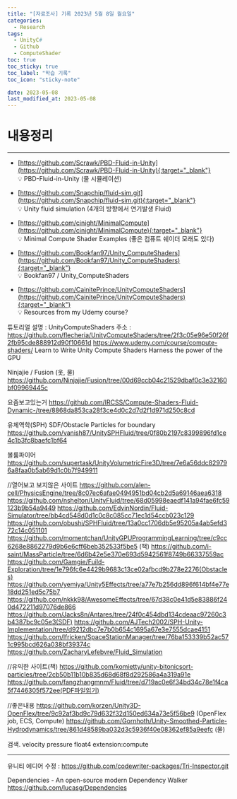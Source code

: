 ```yaml
---
title: "[자료조사] 기록 2023년 5월 8일 월요일"
categories:
  - Research
tags:
  - UnityC#
  - Github
  - ComputeShader
toc: true
toc_sticky: true
toc_label: "학습 기록"
toc_icon: "sticky-note"

date: 2023-05-08
last_modified_at: 2023-05-08
---
```


# 내용정리

---

- [https://github.com/Scrawk/PBD-Fluid-in-Unity](https://github.com/Scrawk/PBD-Fluid-in-Unity){:target="_blank"}<br>
  💡 PBD-Fluid-in-Unity (물 시뮬레이션)<br>

- [https://github.com/Snapchip/fluid-sim.git](https://github.com/Snapchip/fluid-sim.git){:target="_blank"}<br>
  💡 Unity fluid simulation (4개의 방향에서 연기발생 Fluid)<br>

- [https://github.com/cinight/MinimalCompute](https://github.com/cinight/MinimalCompute){:target="_blank"}<br>
  💡 Minimal Compute Shader Examples (좋은 컴퓨트 쉐이더 모래도 있다)<br>

- [https://github.com/Bookfan97/Unity_ComputeShaders](https://github.com/Bookfan97/Unity_ComputeShaders){:target="_blank"}<br>
  💡 Bookfan97 / Unity_ComputeShaders<br>

- [https://github.com/CainitePrince/UnityComputeShaders](https://github.com/CainitePrince/UnityComputeShaders){:target="_blank"}<br>
  💡 Resources from my Udemy course?<br>

튜토리얼
설명 : UnityComputeShaders
주소 : https://github.com/flecheria/UnityComputeShaders/tree/2f3c05e96e50f26f2fb95cde888912d90f10661d
https://www.udemy.com/course/compute-shaders/
Learn to Write Unity Compute Shaders
Harness the power of the GPU

Ninjajie / Fusion (옷, 물)
https://github.com/Ninjajie/Fusion/tree/00d69ccb04c21529dbaf0c3e32160bf09969445c

요즘보고있는거
https://github.com/IRCSS/Compute-Shaders-Fluid-Dynamic-/tree/8868da853ca28f3ce4d0c2d7d2f1d971d250c8cd

유체역학(SPH) SDF/Obstacle Particles for boundary
https://github.com/vanish87/UnitySPHFluid/tree/0f80b2197c8399896fd1ce4c1b3fc8baefc1bf64

볼륨파이어
https://github.com/supertask/UnityVolumetricFire3D/tree/7e6a56ddc829796a8faa0b5ab69d1c0b7f949911

//열어보고 보지않은 사이트
https://github.com/alen-cell/PhysicsEngine/tree/8c07ec6afae0494951bd04cb2d5a69146aea6318
https://github.com/nshelton/UnityFluid/tree/68d05998eaedf141a94fae6fc59123b9b54a9449
https://github.com/EdvinNordin/Fluid-Simulator/tree/bb4cd548d0d1c0c8c085cc71ec1d54ccb023c129
https://github.com/obushi/SPHFluid/tree/13a0cc1706db5e95205a4ab5efd372c14c051101
https://github.com/momentchan/UnityGPUProgrammingLearning/tree/c9cc6268e8862279d9b6e6cff6beb352533f5be5 (책)
https://github.com/i-saint/MassParticle/tree/6d6b42e5e370e693d5942561f8749b66337559ac
https://github.com/Gamgie/Fuild-Exploration/tree/1e796fc6e4429b9683c13ce02afbcd9b278e2276(Obstacles)
https://github.com/yemiya/Unity5Effects/tree/a77e7b256dd896f614bf4e77e18dd251ed5c75b7
https://github.com/nkkk98/AwesomeEffects/tree/67d38c0e41d5e83886f240d472211d97076de866
https://github.com/Jacks8n/Antares/tree/24f0c454dbd134cdeaac97260c3b4387bc9c05e3(SDF)
https://github.com/AJTech2002/SPH-Unity-Implementation/tree/d9212dbc7e7b0b654c1695a67e3e7555dcae4151
https://github.com/lfricken/SpaceStationManager/tree/76ba153339b52ac571c995bcd626a038bf39374c
https://github.com/ZacharyLefebvre/Fluid_Simulation

//유익한 사이트(책)
https://github.com/komietty/unity-bitonicsort-particles/tree/2cb50b11b10b835d68d68f8d292586a4a319a91e
https://github.com/fangzhangmnm/Fluid/tree/d719ac0e6f34bd34c78e1f4ca5f7446305f572ee(PDF파일읽기)

//좋은내용
https://github.com/korzen/Unity3D-OpenFlex/tree/9c92af3bd9c79d632f32d150ed634a73e5f56be9 (OpenFlex job, ECS, Compute)
https://github.com/Gornhoth/Unity-Smoothed-Particle-Hydrodynamics/tree/861d48589ba032d3c5936f40e08362ef85a9eefc (물)

검색.
velocity pressure float4 extension:compute

---
<!--
## 사이트 2

- 출처사이트 👉 [https://qiita.com/toRisouP/items/3ced60a755ab297eb463](https://qiita.com/toRisouP/items/3ced60a755ab297eb463){:target="_blank"} **링크에 접속** <br> 

📌 **블로그** <br>
**설명** : 일본어 블로그<br>
**내용** : UniRx&UniTask란?<br>
{: .notice--info}

## 사이트 3

- 출처사이트 👉 [https://speakerdeck.com/torisoup/unitask2020?slide=49](https://speakerdeck.com/torisoup/unitask2020?slide=49){:target="_blank"} **링크에 접속** <br> 
- 출처사이트 👉 [https://qiita.com/toRisouP/items/8f66fd952eaffeaf3107](https://qiita.com/toRisouP/items/8f66fd952eaffeaf3107){:target="_blank"} **링크에 접속** <br> 

📌 **블로그** <br>
**설명** : 일본어 파워포인트 모음 사이트<br>
**내용** : UniTask 사용법 2020 / UniTask2020 내용이 좋다.<br>
{: .notice--info}


![image](https://media.giphy.com/media/QKZfbgNK9oFkQ/giphy.gif){: .align-center}

https://speakerdeck.com/torisoup/unityniokerushe-ji-patan?slide=65
https://qiita.com/dwl/items/9b9f51e404a8682c553b
https://qiita.com/RYA234/items/ba73e6c37f1c39b1aeba

## 사이트 2
- [하나치루의 내 노트](https://www.hanachiru-blog.com/search?q=Unitask){:target="_blank"} **링크에 접속** <br> 

📌 **블로그** <br>
**설명** : 일본어 블로그<br>
**내용** : C#, Unity, Shader, UniRx<br>
{: .notice--info}

## 사이트 3
- [UniRx 안티 패턴 컬렉션](https://qiita.com/toRisouP/items/91b7860af5e3eab037fc){:target="_blank"} **링크에 접속** <br>

📌 **블로그** <br>
**설명** : 일본어 블로그<br>
**내용** : Qiita 사이트 블로그<br>
{: .notice--info}




📌 **블로그** <br>
**설명** : 일본어 블로그<br>
**내용** : C#, Unity, Shader, UniRx<br>
{: .notice--info}

🔔 **포스팅 공지** <br><br>
현재 작성한 포스팅은 **깃 블로그 시작 세팅**과 관련된 내용입니다.<br>
minimal-mistakes 테마의 커스터마이징 및 포스팅에 관해서도 진행할 예정이니, 
**Github_Blog 카테고리**를 클릭하셔서 확인해보세요!<br>
{: .notice--success}    //녹색
{: .notice--primary}    //회색
{: .notice--info}       //파랑
{: .notice--warning}    //노랑
{: .notice--danger}     //빨강
-->

유니티 에디어 수정 : https://github.com/codewriter-packages/Tri-Inspector.git <br>

Dependencies - An open-source modern Dependency Walker <br>
https://github.com/lucasg/Dependencies
